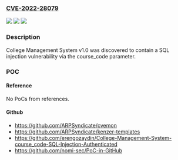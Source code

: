 ### [CVE-2022-28079](https://cve.mitre.org/cgi-bin/cvename.cgi?name=CVE-2022-28079)
![](https://img.shields.io/static/v1?label=Product&message=n%2Fa&color=blue)
![](https://img.shields.io/static/v1?label=Version&message=n%2Fa&color=blue)
![](https://img.shields.io/static/v1?label=Vulnerability&message=n%2Fa&color=brighgreen)

### Description

College Management System v1.0 was discovered to contain a SQL injection vulnerability via the course_code parameter.

### POC

#### Reference
No PoCs from references.

#### Github
- https://github.com/ARPSyndicate/cvemon
- https://github.com/ARPSyndicate/kenzer-templates
- https://github.com/erengozaydin/College-Management-System-course_code-SQL-Injection-Authenticated
- https://github.com/nomi-sec/PoC-in-GitHub

